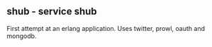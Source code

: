 ## shub - service shub

First attempt at an erlang application.  Uses twitter, prowl, oauth
and mongodb.
